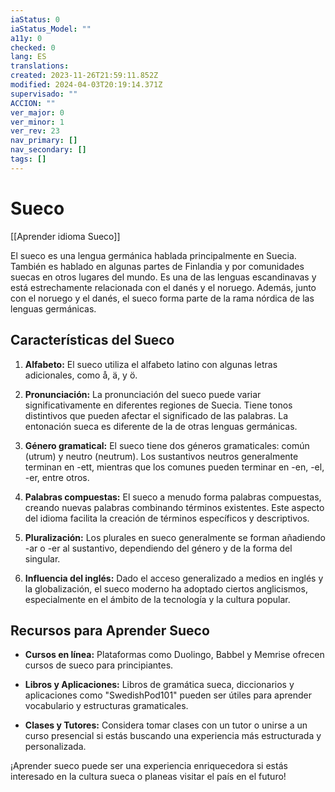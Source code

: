 ```yaml
---
iaStatus: 0
iaStatus_Model: ""
a11y: 0
checked: 0
lang: ES
translations: 
created: 2023-11-26T21:59:11.852Z
modified: 2024-04-03T20:19:14.371Z
supervisado: ""
ACCION: ""
ver_major: 0
ver_minor: 1
ver_rev: 23
nav_primary: []
nav_secondary: []
tags: []
---
```

# Sueco

[[Aprender idioma Sueco]]

El sueco es una lengua germánica hablada principalmente en Suecia. También es hablado en algunas partes de Finlandia y por comunidades suecas en otros lugares del mundo. Es una de las lenguas escandinavas y está estrechamente relacionada con el danés y el noruego. Además, junto con el noruego y el danés, el sueco forma parte de la rama nórdica de las lenguas germánicas.

## Características del Sueco

1. **Alfabeto:** El sueco utiliza el alfabeto latino con algunas letras adicionales, como å, ä, y ö.
    
2. **Pronunciación:** La pronunciación del sueco puede variar significativamente en diferentes regiones de Suecia. Tiene tonos distintivos que pueden afectar el significado de las palabras. La entonación sueca es diferente de la de otras lenguas germánicas.
    
3. **Género gramatical:** El sueco tiene dos géneros gramaticales: común (utrum) y neutro (neutrum). Los sustantivos neutros generalmente terminan en -ett, mientras que los comunes pueden terminar en -en, -el, -er, entre otros.
    
4. **Palabras compuestas:** El sueco a menudo forma palabras compuestas, creando nuevas palabras combinando términos existentes. Este aspecto del idioma facilita la creación de términos específicos y descriptivos.
    
5. **Pluralización:** Los plurales en sueco generalmente se forman añadiendo -ar o -er al sustantivo, dependiendo del género y de la forma del singular.
    
6. **Influencia del inglés:** Dado el acceso generalizado a medios en inglés y la globalización, el sueco moderno ha adoptado ciertos anglicismos, especialmente en el ámbito de la tecnología y la cultura popular.
    

## Recursos para Aprender Sueco

- **Cursos en línea:** Plataformas como Duolingo, Babbel y Memrise ofrecen cursos de sueco para principiantes.
    
- **Libros y Aplicaciones:** Libros de gramática sueca, diccionarios y aplicaciones como "SwedishPod101" pueden ser útiles para aprender vocabulario y estructuras gramaticales.
    
- **Clases y Tutores:** Considera tomar clases con un tutor o unirse a un curso presencial si estás buscando una experiencia más estructurada y personalizada.
    

¡Aprender sueco puede ser una experiencia enriquecedora si estás interesado en la cultura sueca o planeas visitar el país en el futuro!